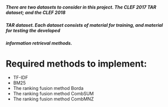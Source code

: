 ##### There are two datasets to consider in this project. The CLEF 2017 TAR dataset; and the CLEF 2018
##### TAR dataset. Each dataset consists of material for training, and material for testing the developed
##### information retrieval methods. 

# Required methods to implement:
* TF-IDF
* BM25
* The ranking fusion method Borda
* The ranking fusion method CombSUM
* The ranking fusion method CombMNZ


